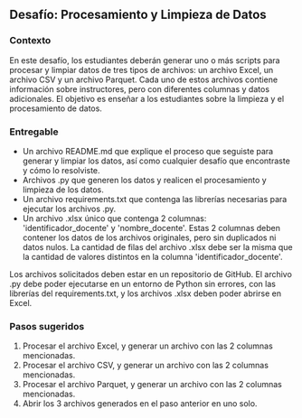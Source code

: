 ## Desafío: Procesamiento y Limpieza de Datos

### Contexto
En este desafío, los estudiantes deberán generar uno o más scripts para procesar y limpiar datos de tres tipos de archivos: un archivo Excel, un archivo CSV y un archivo Parquet. Cada uno de estos archivos contiene información sobre instructores, pero con diferentes columnas y datos adicionales. El objetivo es enseñar a los estudiantes sobre la limpieza y el procesamiento de datos.

### Entregable
- Un archivo README.md que explique el proceso que seguiste para generar y limpiar los datos, así como cualquier desafío que encontraste y cómo lo resolviste.
- Archivos .py que generen los datos y realicen el procesamiento y limpieza de los datos.
- Un archivo requirements.txt que contenga las librerías necesarias para ejecutar los archivos .py.
- Un archivo .xlsx único que contenga 2 columnas: 'identificador_docente' y 'nombre_docente'. Estas 2 columnas deben contener los datos de los archivos originales, pero sin duplicados ni datos nulos. La cantidad de filas del archivo .xlsx debe ser la misma que la cantidad de valores distintos en la columna 'identificador_docente'.

Los archivos solicitados deben estar en un repositorio de GitHub. El archivo .py debe poder ejecutarse en un entorno de Python sin errores, con las librerías del requirements.txt, y los archivos .xlsx deben poder abrirse en Excel.

### Pasos sugeridos
1. Procesar el archivo Excel, y generar un archivo con las 2 columnas mencionadas.
2. Procesar el archivo CSV, y generar un archivo con las 2 columnas mencionadas.
3. Procesar el archivo Parquet, y generar un archivo con las 2 columnas mencionadas.
4. Abrir los 3 archivos generados en el paso anterior en uno solo.
